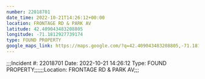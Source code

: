 ```yaml
---
number: 22018701
date_time: 2022-10-21T14:26:12+00:00
location: FRONTAGE RD & PARK AV
latitude: 42.409043483208805
longitude: -71.1812927739174
type: FOUND PROPERTY
google_maps_link: https://maps.google.com/?q=42.409043483208805,-71.1812927739174
---
```


;;;Incident #: 22018701  Date: 2022-10-21 14:26:12   Type: FOUND PROPERTY;;;;;;Location: FRONTAGE RD & PARK AV;;;
